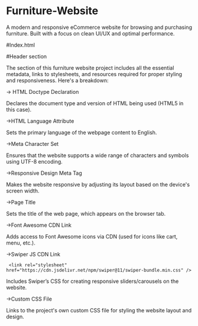 # Furniture-Website
A modern and responsive eCommerce website for browsing and purchasing furniture. Built with a focus on clean UI/UX and optimal performance.

#Index.html

#Header section

The <head> section of this furniture website project includes all the essential metadata, links to stylesheets, and resources required for proper styling and responsiveness. Here's a breakdown:

-> HTML Doctype Declaration

 <!DOCTYPE html>
Declares the document type and version of HTML being used (HTML5 in this case).

->HTML Language Attribute

  
  <html lang="en">
Sets the primary language of the webpage content to English.

->Meta Character Set

 
 <meta charset="UTF-8">
Ensures that the website supports a wide range of characters and symbols using UTF-8 encoding.

->Responsive Design Meta Tag

 
  <meta name="viewport" content="width=device-width, initial-scale=1.0">
Makes the website responsive by adjusting its layout based on the device's screen width.

->Page Title

 
 <title>Complete Responsive Furniture Website Using HTML CSS & JS</title>
Sets the title of the web page, which appears on the browser tab.

->Font Awesome CDN Link

   
  <link rel="stylesheet" href="https://cdnjs.cloudflare.com/ajax/libs/font-awesome/6.5.2/css/all.min.css">
Adds access to Font Awesome icons via CDN (used for icons like cart, menu, etc.).

->Swiper JS CDN Link


     <link rel="stylesheet" href="https://cdn.jsdelivr.net/npm/swiper@11/swiper-bundle.min.css" />
Includes Swiper’s CSS for creating responsive sliders/carousels on the website.

->Custom CSS File


   <link rel="stylesheet" href="style.css">
Links to the project's own custom CSS file for styling the website layout and design.

